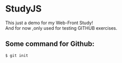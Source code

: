 # StudyJS
This just a demo for my Web-Front Study!  
And for now ,only used for testing GITHUB exercises.

## Some command for Github:
```
$ git init
```
